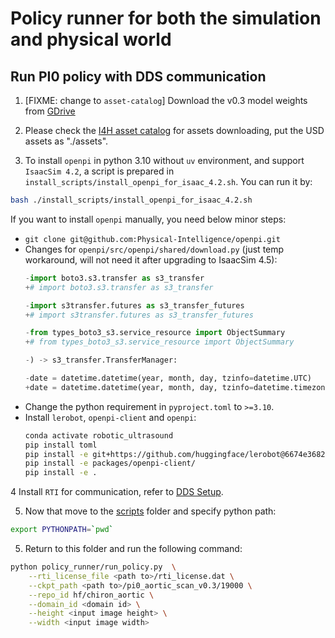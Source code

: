 # Policy runner for both the simulation and physical world

## Run PI0 policy with DDS communication
1. [FIXME: change to `asset-catalog`] Download the v0.3 model weights from [GDrive](https://drive.google.com/drive/folders/1sL4GAETSMbxxcefsTsOkX7wXkTsbDqhW?usp=sharing)

2. Please check the [I4H asset catalog](https://github.com/isaac-for-healthcare/i4h-asset-catalog) for assets downloading, put the USD assets as "./assets".

3. To install `openpi` in python 3.10 without `uv` environment, and support `IsaacSim 4.2`, a script is prepared in `install_scripts/install_openpi_for_isaac_4.2.sh`. You can run it by:
```sh
bash ./install_scripts/install_openpi_for_isaac_4.2.sh
```

If you want to install `openpi` manually, you need below minor steps:

- `git clone git@github.com:Physical-Intelligence/openpi.git`
- Changes for `openpi/src/openpi/shared/download.py` (just temp workaround, will not need it after upgrading to IsaacSim 4.5):
  ```py
  -import boto3.s3.transfer as s3_transfer
  +# import boto3.s3.transfer as s3_transfer

  -import s3transfer.futures as s3_transfer_futures
  +# import s3transfer.futures as s3_transfer_futures

  -from types_boto3_s3.service_resource import ObjectSummary
  +# from types_boto3_s3.service_resource import ObjectSummary

  -) -> s3_transfer.TransferManager:

  -date = datetime.datetime(year, month, day, tzinfo=datetime.UTC)
  +date = datetime.datetime(year, month, day, tzinfo=datetime.timezone.utc)
  ```
- Change the python requirement in `pyproject.toml` to `>=3.10`.
- Install `lerobot`, `openpi-client` and `openpi`:
  ```sh
  conda activate robotic_ultrasound
  pip install toml
  pip install -e git+https://github.com/huggingface/lerobot@6674e368249472c91382eb54bb8501c94c7f0c56#egg=lerobot
  pip install -e packages/openpi-client/
  pip install -e .
  ```

4 Install `RTI` for communication, refer to [DDS Setup](../README.md).

5. Now that move to the [scripts](../) folder and specify python path:
```sh
export PYTHONPATH=`pwd`
```

5. Return to this folder and run the following command:
```sh
python policy_runner/run_policy.py  \
    --rti_license_file <path to>/rti_license.dat \
    --ckpt_path <path to>/pi0_aortic_scan_v0.3/19000 \
    --repo_id hf/chiron_aortic \
    --domain_id <domain id> \
    --height <input image height> \
    --width <input image width>
```
